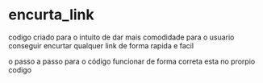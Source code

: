 # encurta_link

codigo criado para o intuito de dar mais comodidade para o usuario conseguir encurtar qualquer link de forma rapida e facil 

o passo a passo para o código funcionar de forma correta esta no prorpio codigo
